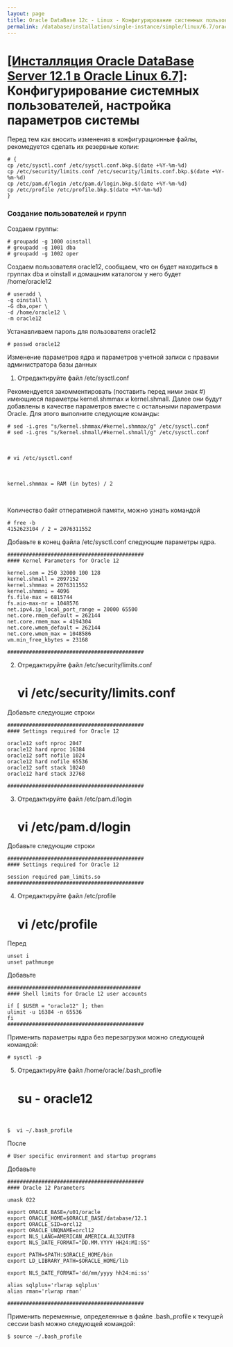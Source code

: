 ```yaml
---
layout: page
title: Oracle DataBase 12c - Linux - Конфигурирование системных пользователей, настройка параметров системы
permalink: /database/installation/single-instance/simple/linux/6.7/oracle/12.1/prepare-kernel-parameters-and-user-environments/
---
```


# <a href="/database/installation/single-instance/simple/linux/6.7/oracle/12.1/">[Инсталляция Oracle DataBase Server 12.1 в Oracle Linux 6.7]</a>: Конфигурирование системных пользователей, настройка параметров системы



Перед тем как вносить изменения в конфигурационные файлы, рекомедуется сделать их резервные копии:


	# {
	cp /etc/sysctl.conf /etc/sysctl.conf.bkp.$(date +%Y-%m-%d)
	cp /etc/security/limits.conf /etc/security/limits.conf.bkp.$(date +%Y-%m-%d)
	cp /etc/pam.d/login /etc/pam.d/login.bkp.$(date +%Y-%m-%d)
	cp /etc/profile /etc/profile.bkp.$(date +%Y-%m-%d)
	}


### Создание пользователей и групп

Создаем группы:


	# groupadd -g 1000 oinstall
	# groupadd -g 1001 dba
	# groupadd -g 1002 oper


Создаем пользователя oracle12, сообщаем, что он будет находиться в группах dba и oinstall и домашним каталогом у него будет /home/oracle12


	# useradd \
	-g oinstall \
	-G dba,oper \
	-d /home/oracle12 \
	-m oracle12


Устанавливаем пароль для пользователя oracle12

	# passwd oracle12

Изменение параметров ядра и параметров учетной записи с правами администратора базы данных


1) Отредактируйте файл  /etc/sysctl.conf


Рекомендуется закомментировать (поставить перед ними знак #) имеющиеся параметры kernel.shmmax и kernel.shmall. Далее они будут добавлены в качестве параметров вместе с остальными параметрами Oracle. Для этого выполните следующие команды:


	# sed -i.gres "s/kernel.shmmax/#kernel.shmmax/g" /etc/sysctl.conf
	# sed -i.gres "s/kernel.shmall/#kernel.shmall/g" /etc/sysctl.conf

<br/>

	# vi /etc/sysctl.conf

<br/>

	kernel.shmmax = RAM (in bytes) / 2

<br/>


Количество байт отперативной памяти, можно узнать командой


	# free -b
	4152623104 / 2 = 2076311552


Добавьте в конец файла /etc/sysctl.conf следующие параметры ядра.


	############################################
	#### Kernel Parameters for Oracle 12

	kernel.sem = 250 32000 100 128
	kernel.shmall = 2097152
	kernel.shmmax = 2076311552
	kernel.shmmni = 4096
	fs.file-max = 6815744
	fs.aio-max-nr = 1048576
	net.ipv4.ip_local_port_range = 20000 65500
	net.core.rmem_default = 262144
	net.core.rmem_max = 4194304
	net.core.wmem_default = 262144
	net.core.wmem_max = 1048586
	vm.min_free_kbytes = 23168

	############################################



2) Отредактируйте файл  /etc/security/limits.conf

	# vi /etc/security/limits.conf


Добавьте следующие строки

	############################################
	#### Settings required for Oracle 12

	oracle12 soft nproc 2047
	oracle12 hard nproc 16384
	oracle12 soft nofile 1024
	oracle12 hard nofile 65536
	oracle12 soft stack 10240
	oracle12 hard stack 32768

	############################################


3) Отредактируйте файл  /etc/pam.d/login

	# vi /etc/pam.d/login

Добавьте следующие строки

	############################################
	#### Settings required for Oracle 12

	session required pam_limits.so
	############################################



4) Отредактируйте файл /etc/profile

	# vi /etc/profile


Перед

	unset i
	unset pathmunge


Добавьте

	###########################################
	#### Shell limits for Oracle 12 user accounts

	if [ $USER = "oracle12" ]; then
	ulimit -u 16384 -n 65536
	fi
	############################################


Применить параметры ядра без перезагрузки можно следующей командой:

	# sysctl -p


5) Отредактируйте файл /home/oracle/.bash_profile


	# su - oracle12

<br/>

	$  vi ~/.bash_profile


После  

	# User specific environment and startup programs


Добавьте

	############################################
	#### Oracle 12 Parameters

	umask 022

	export ORACLE_BASE=/u01/oracle
	export ORACLE_HOME=$ORACLE_BASE/database/12.1
	export ORACLE_SID=orcl12
	export ORACLE_UNQNAME=orcl12
	export NLS_LANG=AMERICAN_AMERICA.AL32UTF8
	export NLS_DATE_FORMAT="DD.MM.YYYY HH24:MI:SS"

	export PATH=$PATH:$ORACLE_HOME/bin
	export LD_LIBRARY_PATH=$ORACLE_HOME/lib

	export NLS_DATE_FORMAT='dd/mm/yyyy hh24:mi:ss'

	alias sqlplus='rlwrap sqlplus'
	alias rman='rlwrap rman'

	############################################

Применить переменные, определенные в файле .bash_profile к текущей сессии bash можно следующей командой:

	$ source ~/.bash_profile
